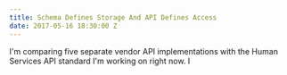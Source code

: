 ```yaml
---
title: Schema Defines Storage And API Defines Access
date: 2017-05-16 18:30:00 Z
---
```


I'm comparing five separate vendor API implementations with the Human Services API standard I'm working on right now. I 